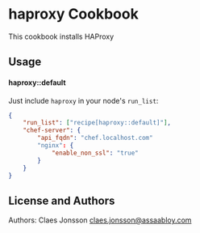 haproxy Cookbook
===============
This cookbook installs HAProxy



Usage
-----
#### haproxy::default
Just include `haproxy` in your node's `run_list`:



```json
{
	"run_list": ["recipe[haproxy::default]"],
  	"chef-server": {
    	"api_fqdn": "chef.localhost.com"
    	"nginx": {
    		"enable_non_ssl": "true"
  		}
  	}
}
```

License and Authors
-------------------
Authors: Claes Jonsson claes.jonsson@assaabloy.com
